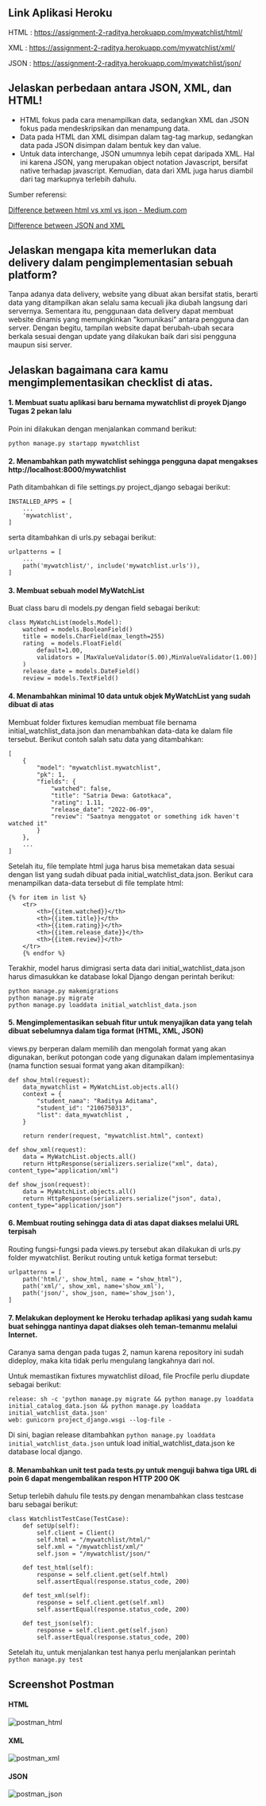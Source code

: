 ## Link Aplikasi Heroku
HTML  : https://assignment-2-raditya.herokuapp.com/mywatchlist/html/

XML   : https://assignment-2-raditya.herokuapp.com/mywatchlist/xml/

JSON  : https://assignment-2-raditya.herokuapp.com/mywatchlist/json/

## Jelaskan perbedaan antara JSON, XML, dan HTML!
* HTML fokus pada cara menampilkan data, sedangkan XML dan JSON fokus pada mendeskripsikan dan menampung data.
* Data pada HTML dan XML disimpan dalam tag-tag markup, sedangkan data pada JSON disimpan dalam bentuk key dan value.
* Untuk data interchange, JSON umumnya lebih cepat daripada XML. Hal ini karena JSON, yang merupakan object notation Javascript, bersifat native terhadap javascript. Kemudian, data dari XML juga harus diambil dari tag markupnya terlebih dahulu.

Sumber referensi:

[Difference between html vs xml vs json - Medium.com](https://medium.com/@oazzat19/what-is-the-difference-between-html-vs-xml-vs-json-254864972bbb)

[Difference between JSON and XML](https://www.google.com/amp/s/www.geeksforgeeks.org/difference-between-json-and-xml/amp/)


## Jelaskan mengapa kita memerlukan data delivery dalam pengimplementasian sebuah platform?
Tanpa adanya data delivery, website yang dibuat akan bersifat statis, berarti data yang ditampilkan akan selalu sama kecuali jika diubah langsung dari servernya. Sementara itu, penggunaan data delivery dapat membuat website dinamis yang memungkinkan "komunikasi" antara pengguna dan server. Dengan begitu, tampilan website dapat berubah-ubah secara berkala sesuai dengan update yang dilakukan baik dari sisi pengguna maupun sisi server.

## Jelaskan bagaimana cara kamu mengimplementasikan checklist di atas.
#### 1. Membuat suatu aplikasi baru bernama mywatchlist di proyek Django Tugas 2 pekan lalu
Poin ini dilakukan dengan menjalankan command berikut:

```python manage.py startapp mywatchlist```

#### 2. Menambahkan path mywatchlist sehingga pengguna dapat mengakses http://localhost:8000/mywatchlist
Path ditambahkan di file settings.py project_django sebagai berikut:
``` 
INSTALLED_APPS = [
    ...
    'mywatchlist',
]
```

serta ditambahkan di urls.py sebagai berikut:
```
urlpatterns = [
    ...
    path('mywatchlist/', include('mywatchlist.urls')),
]
```

#### 3. Membuat sebuah model MyWatchList
Buat class baru di models.py dengan field sebagai berikut:
```
class MyWatchList(models.Model):
    watched = models.BooleanField()
    title = models.CharField(max_length=255)
    rating  = models.FloatField(
        default=1.00,
        validators = [MaxValueValidator(5.00),MinValueValidator(1.00)]
    )
    release_date = models.DateField()
    review = models.TextField()
```

#### 4. Menambahkan minimal 10 data untuk objek MyWatchList yang sudah dibuat di atas
Membuat folder fixtures kemudian membuat file bernama initial_watchlist_data.json dan menambahkan data-data ke dalam file tersebut. Berikut contoh salah satu data yang ditambahkan:
```
[
    {
        "model": "mywatchlist.mywatchlist",
        "pk": 1,
        "fields": {
            "watched": false,
            "title": "Satria Dewa: Gatotkaca",
            "rating": 1.11,
            "release_date": "2022-06-09",
            "review": "Saatnya menggatot or something idk haven't watched it"
        }
    },
    ...
]
```
Setelah itu, file template html juga harus bisa memetakan data sesuai dengan list yang sudah dibuat pada initial_watchlist_data.json. Berikut cara menampilkan data-data tersebut di file template html:
```
{% for item in list %}
    <tr>
        <th>{{item.watched}}</th>
        <th>{{item.title}}</th>
        <th>{{item.rating}}</th>
        <th>{{item.release_date}}</th>
        <th>{{item.review}}</th>
    </tr>
    {% endfor %}
```
Terakhir, model harus dimigrasi serta data dari initial_watchlist_data.json harus dimasukkan ke database lokal Django dengan perintah berikut:
```
python manage.py makemigrations
python manage.py migrate
python manage.py loaddata initial_watchlist_data.json
```

#### 5. Mengimplementasikan sebuah fitur untuk menyajikan data yang telah dibuat sebelumnya dalam tiga format (HTML, XML, JSON)
views.py berperan dalam memilih dan mengolah format yang akan digunakan, berikut potongan code yang digunakan dalam implementasinya (nama function sesuai format yang akan ditampilkan):
```
def show_html(request):
    data_mywatchlist = MyWatchList.objects.all()
    context = {
        "student_nama": "Raditya Aditama",
        "student_id": "2106750313",
        "list": data_mywatchlist ,
    }

    return render(request, "mywatchlist.html", context)

def show_xml(request):
    data = MyWatchList.objects.all()
    return HttpResponse(serializers.serialize("xml", data), content_type="application/xml")
    
def show_json(request):
    data = MyWatchList.objects.all()
    return HttpResponse(serializers.serialize("json", data), content_type="application/json")
```

#### 6. Membuat routing sehingga data di atas dapat diakses melalui URL terpisah
Routing fungsi-fungsi pada views.py tersebut akan dilakukan di urls.py folder mywatchlist. Berikut routing untuk ketiga format tersebut:
```
urlpatterns = [
    path('html/', show_html, name = "show_html"),
    path('xml/', show_xml, name='show_xml'),
    path('json/', show_json, name='show_json'),
]
```

#### 7. Melakukan deployment ke Heroku terhadap aplikasi yang sudah kamu buat sehingga nantinya dapat diakses oleh teman-temanmu melalui Internet.
Caranya sama dengan pada tugas 2, namun karena repository ini sudah dideploy, maka kita tidak perlu mengulang langkahnya dari nol.

Untuk memastikan fixtures mywatchlist diload, file Procfile perlu diupdate sebagai berikut:
```
release: sh -c 'python manage.py migrate && python manage.py loaddata initial_catalog_data.json && python manage.py loaddata initial_watchlist_data.json'
web: gunicorn project_django.wsgi --log-file -
```
Di sini, bagian release ditambahkan ```python manage.py loaddata initial_watchlist_data.json``` untuk load initial_watchlist_data.json ke database local django.


#### 8. Menambahkan unit test pada tests.py untuk menguji bahwa tiga URL di poin 6 dapat mengembalikan respon HTTP 200 OK
Setup terlebih dahulu file tests.py dengan menambahkan class testcase baru sebagai berikut:
```
class WatchlistTestCase(TestCase):
    def setUp(self):
        self.client = Client()
        self.html = "/mywatchlist/html/"
        self.xml = "/mywatchlist/xml/"
        self.json = "/mywatchlist/json/"

    def test_html(self):
        response = self.client.get(self.html)
        self.assertEqual(response.status_code, 200)

    def test_xml(self):
        response = self.client.get(self.xml)
        self.assertEqual(response.status_code, 200)

    def test_json(self):
        response = self.client.get(self.json)
        self.assertEqual(response.status_code, 200)
```

Setelah itu, untuk menjalankan test hanya perlu menjalankan perintah ```python manage.py test```

## Screenshot Postman
#### HTML
![postman_html](https://user-images.githubusercontent.com/90949238/191583113-f4ec1c05-de38-43c1-8036-17edc5856d43.png)
#### XML
![postman_xml](https://user-images.githubusercontent.com/90949238/191582906-5e403443-f307-4243-9fc9-b211b7ec6cef.png)
#### JSON
![postman_json](https://user-images.githubusercontent.com/90949238/191582870-8b603004-1255-4276-8a7c-7547b1f8e31e.png)
